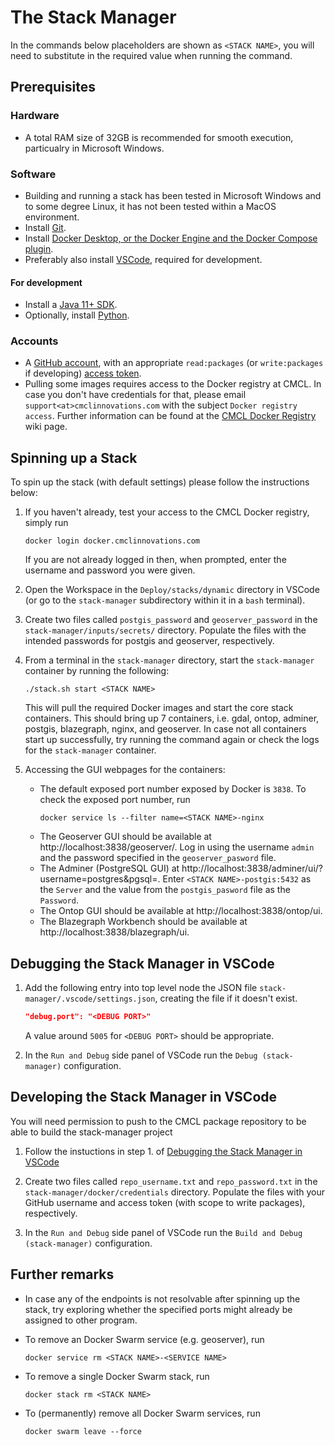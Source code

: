 # The Stack Manager

In the commands below placeholders are shown as `<STACK NAME>`, you will need to substitute in the required value when running the command.

## Prerequisites

### Hardware
* A total RAM size of 32GB is recommended for smooth execution, particualry in Microsoft Windows.

### Software
* Building and running a stack has been tested in Microsoft Windows and to some degree Linux, it has not been tested within a MacOS environment.
* Install [Git](https://git-scm.com/downloads).
* Install [Docker Desktop, or the Docker Engine and the Docker Compose plugin](https://docs.docker.com/engine/install).
* Preferably also install [VSCode](https://code.visualstudio.com/Download), required for development.
#### For development
* Install a [Java 11+ SDK](https://adoptium.net).
* Optionally, install [Python](https://www.python.org/downloads).
### Accounts
* A [GitHub account](https://github.com), with an appropriate `read:packages` (or `write:packages` if developing) [access token](https://docs.github.com/en/authentication/keeping-your-account-and-data-secure/creating-a-personal-access-token).
* Pulling some images requires access to the Docker registry at CMCL. In case you don't have credentials for that, please email `support<at>cmclinnovations.com` with the subject `Docker registry access`. Further information can be found at the [CMCL Docker Registry] wiki page.

## Spinning up a Stack

To spin up the stack (with default settings) please follow the instructions below:

1. If you haven't already, test your access to the CMCL Docker registry, simply run 
    ```console
    docker login docker.cmclinnovations.com
    ```
    If you are not already logged in then, when prompted, enter the username and password you were given.

2. Open the Workspace in the `Deploy/stacks/dynamic` directory in VSCode (or go to the `stack-manager` subdirectory within it in a `bash` terminal).

3. Create two files called `postgis_password` and `geoserver_password` in the `stack-manager/inputs/secrets/` directory. Populate the files with the intended passwords for postgis and geoserver, respectively.

4. From a terminal in the `stack-manager` directory, start the `stack-manager` container by running the following:
    ```console
    ./stack.sh start <STACK NAME>
    ```
    This will pull the required Docker images and start the core stack containers.
    This should bring up 7 containers, i.e. gdal, ontop, adminer, postgis, blazegraph, nginx, and geoserver.
    In case not all containers start up successfully, try running the command again or check the logs for the `stack-manager` container.
5. Accessing the GUI webpages for the containers:
    * The default exposed port number exposed by Docker is `3838`. To check the exposed port number, run
        ```console
        docker service ls --filter name=<STACK NAME>-nginx
        ```
    * The Geoserver GUI should be available at http://localhost:3838/geoserver/. Log in using the username `admin` and the password specified in the `geoserver_pasword` file.
    * The Adminer (PostgreSQL GUI) at http://localhost:3838/adminer/ui/?username=postgres&pgsql=. Enter `<STACK NAME>-postgis:5432` as the `Server` and the value from the `postgis_pasword` file as the `Password`.
    * The Ontop GUI should be available at http://localhost:3838/ontop/ui.
    * The Blazegraph Workbench should be available at http://localhost:3838/blazegraph/ui.
## Debugging the Stack Manager in VSCode

1. Add the following entry into top level node the JSON file `stack-manager/.vscode/settings.json`, creating the file if it doesn't exist.
    ```json
    "debug.port": "<DEBUG PORT>"
    ```
    A value around `5005` for `<DEBUG PORT>` should be appropriate.

2. In the `Run and Debug` side panel of VSCode run the `Debug (stack-manager)` configuration.

## Developing the Stack Manager in VSCode

You will need permission to push to the CMCL package repository to be able to build the stack-manager project

1. Follow the instuctions in step 1. of [Debugging the Stack Manager in VSCode](#debugging-the-stack-manager-in-vscode)

2. Create two files called `repo_username.txt` and `repo_password.txt` in the `stack-manager/docker/credentials` directory. Populate the files with your GitHub username and access token (with scope to write packages), respectively.

3. In the `Run and Debug` side panel of VSCode run the `Build and Debug (stack-manager)` configuration.

## Further remarks

* In case any of the endpoints is not resolvable after spinning up the stack, try exploring whether the specified ports might already be assigned to other program.

* To remove an Docker Swarm service (e.g. geoserver), run
    ```console
    docker service rm <STACK NAME>-<SERVICE NAME>
    ```

* To remove a single Docker Swarm stack, run
    ```console
    docker stack rm <STACK NAME>
    ```

* To (permanently) remove all Docker Swarm services, run
    ```console
    docker swarm leave --force
    ```

<!-- Links -->
[CMCL Docker Registry]: https://github.com/cambridge-cares/TheWorldAvatar/wiki/Docker%3A-Image-registry